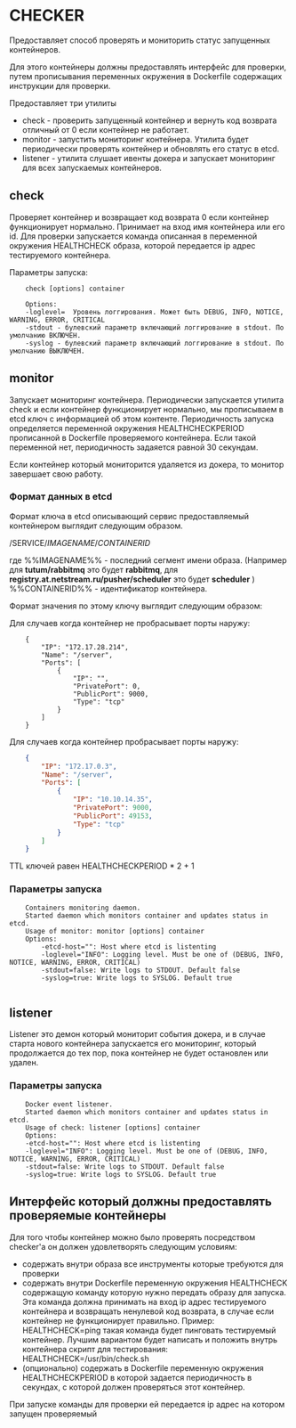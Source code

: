 

# CHECKER

Предоставляет способ проверять и мониторить статус запущенных контейнеров. 

Для этого контейнеры должны предоставлять интерфейс для проверки, путем прописывания переменных окружения в Dockerfile содержащих инструкции для проверки.

Предоставляет три утилиты

* check - проверить запущенный контейнер и вернуть код возврата отличный от 0 если контейнер не работает.
* monitor - запустить мониторинг контейнера. Утилита будет периодически проверять контейнер и обновлять его статус в etcd.
* listener - утилита слушает ивенты докера и запускает мониторинг для всех запускаемых контейнеров.


## check

Проверяет контейнер и возвращает код возврата 0 если контейнер функционирует нормально.
Принимает на вход имя контейнера или его id.
Для проверки запускается команда описанная в переменной окружения HEALTHCHECK образа, которой передается ip адрес тестируемого контейнера.

Параметры запуска:

```
	check [options] container

	Options:
	-loglevel=  Уровень логгирования. Может быть DEBUG, INFO, NOTICE, WARNING, ERROR, CRITICAL
	-stdout - булевский параметр включающий логгирование в stdout. По умолчанию ВКЛЮЧЕН.
	-syslog - булевский параметр включающий логгирование в stdout. По умолчанию ВЫКЛЮЧЕН.
```


## monitor
Запускает мониторинг контейнера. 
Периодически запускается утилита check и если контейнер функционирует нормально, мы прописываем в etcd ключ с информацией об этом контенте. 
Периодичность запуска определяется переменной окружения HEALTHCHECKPERIOD прописанной в Dockerfile проверяемого контейнера. Если такой переменной нет, 
периодичность задаяется равной 30 секундам.  

Если контейнер который мониторится удаляется из докера, то монитор завершает свою работу.


### Формат данных в etcd

Формат ключа в etcd описывающий сервис предоставляемый контейнером выглядит следующим образом.

/SERVICE/*IMAGENAME*/*CONTAINERID* 

где %%IMAGENAME%% - последний сегмент имени образа. (Например для **tutum/rabbitmq** это будет **rabbitmq**, для **registry.at.netstream.ru/pusher/scheduler** это будет **scheduler** )
%%CONTAINERID%% - идентификатор контейнера.

Формат значения по этому ключу выглядит следующим образом:

Для случаев когда контейнер не пробрасывает порты наружу:

```
	{
		"IP": "172.17.28.214",
		"Name": "/server",
		"Ports": [
			{
				"IP": "",
				"PrivatePort": 0,
				"PublicPort": 9000,
				"Type": "tcp"
			}
		]
	}

```


Для случаев когда контейнер пробрасывает порты наружу:

```json
	{
		"IP": "172.17.0.3",
		"Name": "/server",
		"Ports": [
			{
				"IP": "10.10.14.35",
				"PrivatePort": 9000,
				"PublicPort": 49153,
				"Type": "tcp"
			}
		]
	}
```

TTL ключей равен HEALTHCHECKPERIOD * 2 + 1


### Параметры запуска

```
	Containers monitoring daemon.
	Started daemon which monitors container and updates status in etcd.
	Usage of monitor: monitor [options] container
	Options:
		-etcd-host="": Host where etcd is listenting
		-loglevel="INFO": Logging level. Must be one of (DEBUG, INFO, NOTICE, WARNING, ERROR, CRITICAL)
		-stdout=false: Write logs to STDOUT. Default false
		-syslog=true: Write logs to SYSLOG. Default true


```

## listener

Listener это демон который мониторит события докера, и в случае старта нового контейнера 
запускается его мониторинг, который продолжается до тех пор, пока контейнер не будет остановлен или удален.

### Параметры запуска


```
	Docker event listener.
	Started daemon which monitors container and updates status in etcd.
	Usage of check: listener [options] container
	Options:
	-etcd-host="": Host where etcd is listenting
	-loglevel="INFO": Logging level. Must be one of (DEBUG, INFO, NOTICE, WARNING, ERROR, CRITICAL)
	-stdout=false: Write logs to STDOUT. Default false
	-syslog=true: Write logs to SYSLOG. Default true

```


## Интерфейс который должны предоставлять проверяемые контейнеры

Для того чтобы контейнер можно было проверять посредством checker'а он должен удовлетворять следующим условиям:

* содержать внутри образа все инструменты которые требуются для проверки
* содержать внутри Dockerfile переменную окружения HEALTHCHECK содержащую команду которую нужно передать образу для запуска. 
	Эта команда должна принимать на вход ip адрес тестируемого контейнера
	и возвращать ненулевой код возврата, в случае если контейнер не функционирует правильно.
	Пример:
		HEALTHCHECK=ping
	такая команда будет пинговать тестируемый контейнер.
	Лучшим вариантом будет написать и положить внутрь контейнера скрипт для тестирования:
		HEALTHCHECK=/usr/bin/check.sh
* (опционально) содержать в Dockerfile переменную окружения HEALTHCHECKPERIOD в которой задается периодичность в секундах, 
	с которой должен проверяться этот контейнер.


При запуске команды для проверки ей передается ip адрес на котором запущен проверяемый 
